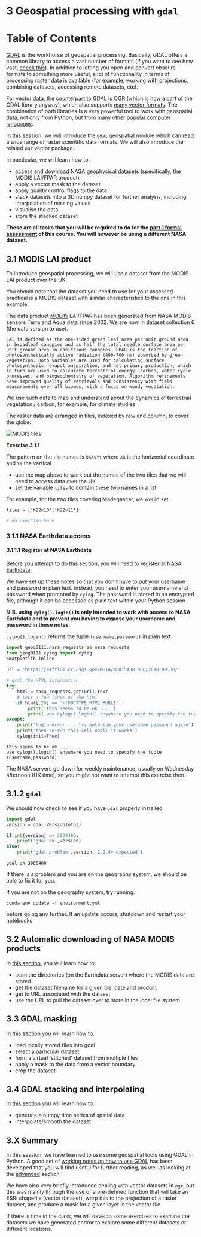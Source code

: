 # 3 Geospatial processing with `gdal`

<h1>Table of Contents<span class="tocSkip"></span></h1>
<div class="toc"><ul class="toc-item"></ul></div>


[GDAL](https://gdal.org) is the workhorse of geospatial processing. Basically, GDAL offers a common library to access a vast number of formats (if you want to see how vast, [check this](https://gdal.org/formats_list.html)). In addition to letting you open and convert obscure formats to something more useful, a lot of functionality in terms of processing raster data is available (for example, working with projections, combining datasets, accessing remote datasets, etc).

For vector data, the counterpart to GDAL is OGR (which is now a part of the GDAL library anyway), which also supports [many vector formats](https://gdal.org/ogr_formats.html). The combination of both libraries is a very powerful tool to work with geospatial data, not only from Python, but from [many other popular computer languages](https://trac.osgeo.org/gdal/#GDALOGRInOtherLanguages).

In this session, we will introduce the `gdal` geospatial module which can read a wide range of raster scientific data formats. We will also introduce the related `ogr` vector package.

In pacticular, we will learn how to:

* access and download NASA geophysical datasets (specifically, the MODIS LAI/FPAR product)
* apply a vector mask to the dataset
* apply quality control flags to the data
* stack datasets into a 3D numpy dataset for further analysis, including interpolation of missing values
* visualise the data
* store the stacked dataset

**These are all tasks that you will be required to do for the [part 1 formal assessment](Formal_assessment_part1.md) of this course. You will however be using a different NASA dataset.**


## 3.1 MODIS LAI product 
To introduce geospatial processing, we will use a dataset from the MODIS LAI product over the UK. 

You should note that the dataset you need to use for your assessed practical is a MODIS dataset with similar characteristics to the one in this example.

The data product [MOD15](https://modis.gsfc.nasa.gov/data/dataprod/mod15.php) LAI/FPAR has been generated from NASA MODIS sensors Terra and Aqua data since 2002. We are now in dataset collection 6 (the data version to use).

    LAI is defined as the one-sided green leaf area per unit ground area in broadleaf canopies and as half the total needle surface area per unit ground area in coniferous canopies. FPAR is the fraction of photosynthetically active radiation (400-700 nm) absorbed by green vegetation. Both variables are used for calculating surface photosynthesis, evapotranspiration, and net primary production, which in turn are used to calculate terrestrial energy, carbon, water cycle processes, and biogeochemistry of vegetation. Algorithm refinements have improved quality of retrievals and consistency with field measurements over all biomes, with a focus on woody vegetation.
    
We use such data to map and understand about the dynamics of terrestrial vegetation / carbon, for example, for climate studies.

The raster data are arranged in tiles, indexed by row and column, to cover the globe:


![MODIS tiles](https://www.researchgate.net/profile/J_Townshend/publication/220473201/figure/fig5/AS:277546596880390@1443183673583/The-global-MODIS-Sinusoidal-tile-grid.png)



**Exercise 3.1.1**

The pattern on the tile names is `hXXvYY` where `XX` is the horizontal coordinate and `YY` the vertical.


* use the map above to work out the names of the two tiles that we will need to access data over the UK
* set the variable `tiles` to contain these two names in a list

For example, for the two tiles covering Madegascar, we would set:

    tiles = ['h22v10','h22v11']


```python
# do exercise here
```

### 3.1.1 NASA Earthdata access

#### 3.1.1.1 Register at NASA Earthdata

Before you attempt to do this section, you will need to register at [NASA Earthdata](https://urs.earthdata.nasa.gov/home).


We have set up these notes so that you don't have to put your username and password in plain text. Instead, you need to enter your username and password when prompted by `cylog`. The password is stored in an encrypted file, although it can be accessed as plain text within your Python session.

**N.B. using `cylog().login()` is only intended to work with access to NASA Earthdata and to prevent you having to expose your username and password in these notes**.

`cylog().login()` returns the tuple `(username,password)` in plain text.


```python
import geog0111.nasa_requests as nasa_requests
from geog0111.cylog import cylog
%matplotlib inline

url = 'https://e4ftl01.cr.usgs.gov/MOTA/MCD15A3H.006/2018.09.30/' 
        
# grab the HTML information
try:
    html = nasa_requests.get(url).text
    # test a few lines of the html
    if html[:20] == '<!DOCTYPE HTML PUBLI':
        print('this seems to be ok ... ')
        print('use cylog().login() anywhere you need to specify the tuple (username,password)')
except:
    print('login error ... try entering your username password again')
    print('then re-run this cell until it works')
    cylog(init=True)
```

    this seems to be ok ... 
    use cylog().login() anywhere you need to specify the tuple (username,password)



The NASA servers go down for weekly maintenance, usually on Wednesday afternoon (UK time), so you might not want to attempt this exercise then. 

## 3.1.2 `gdal`

We should now check to see if you have `gdal` properly installed.


```python
import gdal
version = gdal.VersionInfo()  

if int(version) >= 2020400:
    print('gdal ok',version)
else:
    print('gdal problem',version,'2.2.4+ expected')
```

    gdal ok 3000400


If there is a problem and you are on the geography system, we should be able to fix it for you. 

If you are not on the geography system, try running:
    
    conda env update -f environment.yml 
    
before going any further. If an update occurs, shutdown and restart your notebooks.

## 3.2 Automatic downloading of NASA MODIS products

In [this section](Chapter3_2_MODIS_download.md), you will learn how to:

* scan the directories (on the Earthdata server) where the MODIS data are stored
* get the dataset filename for a given tile, date and product
* get to URL associated with the dataset
* use the URL to pull the dataset over to store in the local file system

## 3.3 GDAL masking

In [this section](Chapter3_3_GDAL_masking.md) you will learn how to:

* load locally stored files into gdal
* select a particular dataset
* form a virtual 'stitched' dataset from multiple files
* apply a mask to the data from a vector boundary
* crop the dataset 

## 3.4 GDAL stacking and interpolating

In [this section](Chapter3_4_GDAL_stacking_and_interpolating.md) you will learn how to:

* generate a numpy time series of spatial data
* interpolate/smooth the dataset

## 3.X Summary

In this session, we have learned to use some geospatial tools using GDAL in Python. A good set of [working notes on how to use GDAL](http://jgomezdans.github.io/gdal_notes/) has been developed that you will find useful for further reading, as well as looking at the [advanced](advanced.md) section.

We have also very briefly introduced dealing with vector datasets in `ogr`, but this was mainly through the use of a pre-defined function that will take an ESRI shapefile (vector dataset), warp this to the projection of a raster dataset, and produce a mask for a given layer in the vector file.

If there is time in the class, we will develop some exercises to examine the datasets we have generated and/or to explore some different datasets or different locations.

